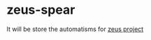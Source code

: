 # zeus-spear
It will be store the automatisms for [zeus project](https://github.com/sincorchetes/zeus)
